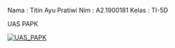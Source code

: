 Nama  : Titin Ayu Pratiwi
Nim   : A2.1900181
Kelas : TI-5D

UAS PAPK 

[![UAS_PAPK](https://res.cloudinary.com/marcomontalbano/image/upload/v1642316314/video_to_markdown/images/google-drive--1Cr_E6ExGwQTvub4ryBsDefnvqgzrtr0Y-c05b58ac6eb4c4700831b2b3070cd403.jpg)](https://drive.google.com/file/d/1Cr_E6ExGwQTvub4ryBsDefnvqgzrtr0Y/view?usp=sharing "UAS_PAPK")
